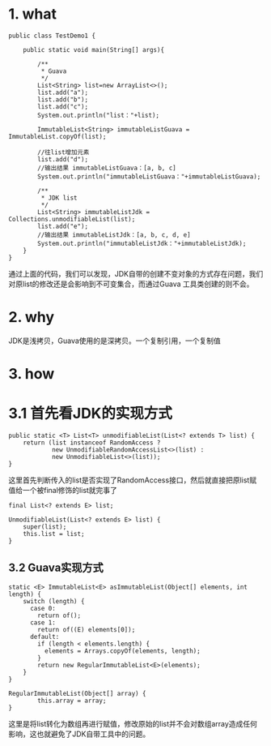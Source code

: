 
# 1. what
```
public class TestDemo1 {

    public static void main(String[] args){

        /**
         * Guava
         */
        List<String> list=new ArrayList<>();
        list.add("a");
        list.add("b");
        list.add("c");
        System.out.println("list："+list);

        ImmutableList<String> immutableListGuava = ImmutableList.copyOf(list);

        //往list增加元素
        list.add("d");
        //输出结果 immutableListGuava：[a, b, c]
        System.out.println("immutableListGuava："+immutableListGuava);

        /**
         * JDK list
         */
        List<String> immutableListJdk = Collections.unmodifiableList(list);
        list.add("e");
        //输出结果 immutableListJdk：[a, b, c, d, e]
        System.out.println("immutableListJdk："+immutableListJdk);
    }
}
```

通过上面的代码，我们可以发现，JDK自带的创建不变对象的方式存在问题，我们对原list的修改还是会影响到不可变集合，而通过Guava
工具类创建的则不会。


# 2. why
JDK是浅拷贝，Guava使用的是深拷贝。一个复制引用，一个复制值

# 3. how

# 3.1 首先看JDK的实现方式
```
public static <T> List<T> unmodifiableList(List<? extends T> list) {
    return (list instanceof RandomAccess ?
            new UnmodifiableRandomAccessList<>(list) :
            new UnmodifiableList<>(list));
}
```
这里首先判断传入的list是否实现了RandomAccess接口，然后就直接把原list赋值给一个被final修饰的list就完事了
```
final List<? extends E> list;

UnmodifiableList(List<? extends E> list) {
    super(list);
    this.list = list;
}
```

## 3.2 Guava实现方式
```
static <E> ImmutableList<E> asImmutableList(Object[] elements, int length) {
    switch (length) {
      case 0:
        return of();
      case 1:
        return of((E) elements[0]);
      default:
        if (length < elements.length) {
          elements = Arrays.copyOf(elements, length);
        }
        return new RegularImmutableList<E>(elements);
    }
}
```

```
RegularImmutableList(Object[] array) {
        this.array = array;
}
```

这里是将list转化为数组再进行赋值，修改原始的list并不会对数组array造成任何影响，这也就避免了JDK自带工具中的问题。